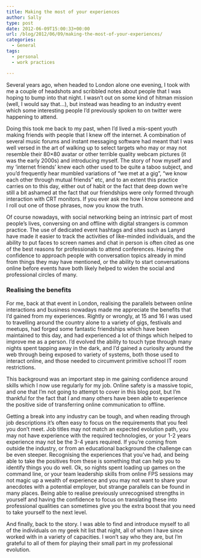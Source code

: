 ```yaml
---
title: Making the most of your experiences
author: Sally
type: post
date: 2012-06-09T15:00:33+00:00
url: /blog/2012/06/09/making-the-most-of-your-experiences/
categories:
  - General
tags:
  - personal
  - work practices

---
```

Several years ago, when headed to London alone one evening, I took with me a couple of headshots and scribbled notes about people that I was hoping to bump into that night. I wasn&#8217;t out on some kind of hitman mission (well, I would say that&#8230;), but instead was heading to an industry event which some interesting people I&#8217;d previously spoken to on twitter were happening to attend.

Doing this took me back to my past, when I&#8217;d lived a mis-spent youth making friends with people that I knew off the internet. A combination of several music forums and instant messaging software had meant that I was well versed in the art of walking up to select targets who may or may not resemble their 80&#215;80 avatar or other terrible quality webcam pictures (it was the early 2000s) and introducing myself. The story of how myself and my &#8216;internet friends&#8217; knew each other used to be quite a taboo subject, and you&#8217;d frequently hear mumbled variations of &#8220;we met at a gig&#8221;, &#8220;we know each other through mutual friends&#8221; etc, and to an extent this practice carries on to this day, either out of habit or the fact that deep down we&#8217;re still a bit ashamed at the fact that our friendships were only formed through interaction with CRT monitors. If you ever ask me how I know someone and I roll out one of those phrases, now you know the truth.

Of course nowadays, with social networking being an intrinsic part of most people&#8217;s lives, conversing on and offline with digital strangers is common practice. The use of dedicated event hashtags and sites such as Lanyrd have made it easier to track the activities of like-minded individuals, and the ability to put faces to screen names and chat in person is often cited as one of the best reasons for professionals to attend conferences. Having the confidence to approach people with conversation topics already in mind from things they may have mentioned, or the ability to start conversations online before events have both likely helped to widen the social and professional circles of many.

### Realising the benefits

For me, back at that event in London, realising the parallels between online interactions and business nowadays made me appreciate the benefits that I&#8217;d gained from my experiences. Rightly or wrongly, at 15 and 16 I was used to travelling around the country alone to a variety of gigs, festivals and meetups, had forged some fantastic friendships which have been maintained to this day, and had experienced a lot of things which helped to improve me as a person. I&#8217;d evolved the ability to touch type through many nights spent tapping away in the dark, and I&#8217;d gained a curiosity around the web through being exposed to variety of systems, both those used to interact online, and those needed to circumvent primitive school IT room restrictions.

This background was an important step in me gaining confidence around skills which I now use regularly for my job. Online safety is a massive topic, and one that I&#8217;m not going to attempt to cover in this blog post, but I&#8217;m thankful for the fact that I and many others have been able to experience the positive side of transferring online communication to offline.

Getting a break into any industry can be tough, and when reading through job descriptions it&#8217;s often easy to focus on the requirements that you feel you don&#8217;t meet. Job titles may not match an expected evolution path, you may not have experience with the required technologies, or your 1-2 years experience may not be the 3-4 years required. If you&#8217;re coming from outside the industry, or from an educational background the challenge can be even steeper. Recognising the experiences that you&#8217;ve had, and being able to take the positives from these is something that can help you to identify things you do well. Ok, so nights spent loading up games on the command line, or your team leadership skills from online FPS sessions may not magic up a wealth of experience and you may not want to share your anecdotes with a potential employer, but strange parallels can be found in many places. Being able to realise previously unrecognised strengths in yourself and having the confidence to focus on translating these into professional qualities can sometimes give you the extra boost that you need to take yourself to the next level.

And finally, back to the story. I was able to find and introduce myself to all of the individuals on my geek hit list that night, all of whom I have since worked with in a variety of capacities. I won&#8217;t say who they are, but I&#8217;m grateful to all of them for playing their small part in my professional evolution.